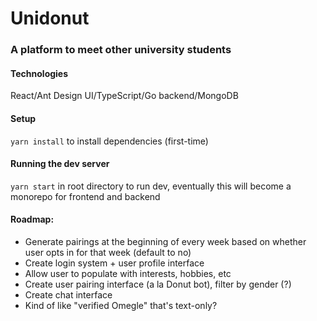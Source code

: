 # Unidonut
### A platform to meet other university students

#### Technologies
React/Ant Design UI/TypeScript/Go backend/MongoDB

#### Setup
`yarn install` to install dependencies (first-time) 

#### Running the dev server
`yarn start` in root directory to run dev, eventually this will become a monorepo for frontend and backend

#### Roadmap:
- Generate pairings at the beginning of every week based on whether user opts in for that week (default to no)
- Create login system + user profile interface
- Allow user to populate with interests, hobbies, etc
- Create user pairing interface (a la Donut bot), filter by gender (?)
- Create chat interface
- Kind of like "verified Omegle" that's text-only?



